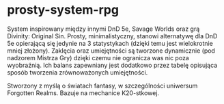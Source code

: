 # prosty-system-rpg
System inspirowany między innymi DnD 5e, Savage Worlds oraz grą Divinity: Original Sin. Prosty, minimalistyczny, stanowi alternatywę dla DnD 5e opierającą się jedynie na 3 statystykach (dzięki temu jest wielokrotnie mniej złożony). Zaklęcia oraz umiejętności są tworzone dynamicznie (pod nadzorem Mistrza Gry) dzięki czemu nie ogranicza was nic poza wyobraźnią. Ich balans zapewniany jest dodatkowo przez tabelę opisująca sposób tworzenia zrównoważonych umiejętności.

Stworzony z myślą o światach fantasy, w szczególności uniwersum Forgotten Realms. Bazuje na mechanice K20-stkowej.